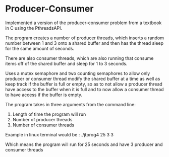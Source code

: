 # Producer-Consumer
Implemented a version of the producer-consumer problem from a textbook in C using the PthreadsAPI.  

The program creates a number of producer threads, which inserts a random number between 1 and 3 onto a shared buffer and then has the thread sleep for the same amount of seconds. 

There are also consumer threads, which are also running that consume items off of the shared buffer and sleep for 1 to 3 seconds. 

Uses a mutex semaphore and two counting semaphores to allow only producer or consumer thread modify the shared buffer at a time as well as keep track if the buffer is full or empty, so as to not allow a producer thread
have access to the buffer when it is full and to now allow a consumer thread to have access if the buffer is empty.

The program takes in three arguments from the command line:
1. Length of time the program will run
2. Number of producer threads
3. Number of consumer threads

Example in linux terminal would be : ./jtprog4 25 3 3  

Which means the program will run for 25 seconds and have 3 producer and consumer threads
